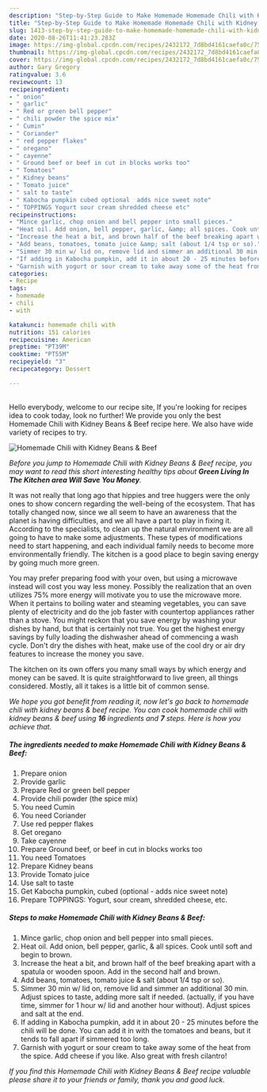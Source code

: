 ```yaml
---
description: "Step-by-Step Guide to Make Homemade Homemade Chili with Kidney Beans &amp;amp; Beef"
title: "Step-by-Step Guide to Make Homemade Homemade Chili with Kidney Beans &amp;amp; Beef"
slug: 1413-step-by-step-guide-to-make-homemade-homemade-chili-with-kidney-beans-and-amp-beef
date: 2020-08-26T11:41:23.283Z
image: https://img-global.cpcdn.com/recipes/2432172_7d8bd4161caefa0c/751x532cq70/homemade-chili-with-kidney-beans-beef-recipe-main-photo.jpg
thumbnail: https://img-global.cpcdn.com/recipes/2432172_7d8bd4161caefa0c/751x532cq70/homemade-chili-with-kidney-beans-beef-recipe-main-photo.jpg
cover: https://img-global.cpcdn.com/recipes/2432172_7d8bd4161caefa0c/751x532cq70/homemade-chili-with-kidney-beans-beef-recipe-main-photo.jpg
author: Gary Gregory
ratingvalue: 3.6
reviewcount: 13
recipeingredient:
- " onion"
- " garlic"
- " Red or green bell pepper"
- " chili powder the spice mix"
- " Cumin"
- " Coriander"
- " red pepper flakes"
- " oregano"
- " cayenne"
- " Ground beef or beef in cut in blocks works too"
- " Tomatoes"
- " Kidney beans"
- " Tomato juice"
- " salt to taste"
- " Kabocha pumpkin cubed optional  adds nice sweet note"
- " TOPPINGS Yogurt sour cream shredded cheese etc"
recipeinstructions:
- "Mince garlic, chop onion and bell pepper into small pieces."
- "Heat oil. Add onion, bell pepper, garlic, &amp; all spices. Cook until soft and begin to brown."
- "Increase the heat a bit, and brown half of the beef breaking apart with a spatula or wooden spoon. Add in the second half and brown."
- "Add beans, tomatoes, tomato juice &amp; salt (about 1/4 tsp or so)."
- "Simmer 30 min w/ lid on, remove lid and simmer an additional 30 min. Adjust spices to taste, adding more salt if needed. (actually, if you have time, simmer for 1 hour w/ lid and another hour without). Adjust spices and salt at the end."
- "If adding in Kabocha pumpkin, add it in about 20 - 25 minutes before the chili will be done. You can add it in with the tomatoes and beans, but it tends to fall apart if simmered too long."
- "Garnish with yogurt or sour cream to take away some of the heat from the spice. Add cheese if you like. Also great with fresh cilantro!"
categories:
- Recipe
tags:
- homemade
- chili
- with

katakunci: homemade chili with 
nutrition: 151 calories
recipecuisine: American
preptime: "PT39M"
cooktime: "PT55M"
recipeyield: "3"
recipecategory: Dessert

---
```

<br>
Hello everybody, welcome to our recipe site, If you're looking for recipes idea to cook today, look no further! We provide you only the best Homemade Chili with Kidney Beans &amp; Beef recipe here. We also have wide variety of recipes to try.
<br>


![Homemade Chili with Kidney Beans &amp; Beef](https://img-global.cpcdn.com/recipes/2432172_7d8bd4161caefa0c/751x532cq70/homemade-chili-with-kidney-beans-beef-recipe-main-photo.jpg)

<i>Before you jump to Homemade Chili with Kidney Beans &amp; Beef recipe, you may want to read this short interesting healthy tips about 
<strong>Green Living In The Kitchen area Will Save You Money</strong>.</i>
</br>

It was not really that long ago that hippies and tree huggers were the only ones to show concern regarding the well-being of the ecosystem. That has totally changed now, since we all seem to have an awareness that the planet is having difficulties, and we all have a part to play in fixing it. According to the specialists, to clean up the natural environment we are all going to have to make some adjustments. These types of modifications need to start happening, and each individual family needs to become more environmentally friendly. The kitchen is a good place to begin saving energy by going much more green.

You may prefer preparing food with your oven, but using a microwave instead will cost you way less money. Possibly the realization that an oven utilizes 75% more energy will motivate you to use the microwave more. When it pertains to boiling water and steaming vegetables, you can save plenty of electricity and do the job faster with countertop appliances rather than a stove. You might reckon that you save energy by washing your dishes by hand, but that is certainly not true. You get the highest energy savings by fully loading the dishwasher ahead of commencing a wash cycle. Don't dry the dishes with heat, make use of the cool dry or air dry features to increase the money you save.

The kitchen on its own offers you many small ways by which energy and money can be saved. It is quite straightforward to live green, all things considered. Mostly, all it takes is a little bit of common sense.


<i>We hope you got benefit from reading it, now let's go back to homemade chili with kidney beans &amp; beef recipe. You can cook homemade chili with kidney beans &amp; beef using <strong>16</strong> ingredients and <strong>7</strong> steps. Here is how you achieve that.
</i>

##### The ingredients needed to make Homemade Chili with Kidney Beans &amp; Beef:

1. Prepare  onion
1. Provide  garlic
1. Prepare  Red or green bell pepper
1. Provide  chili powder (the spice mix)
1. You need  Cumin
1. You need  Coriander
1. Use  red pepper flakes
1. Get  oregano
1. Take  cayenne
1. Prepare  Ground beef, or beef in cut in blocks works too
1. You need  Tomatoes
1. Prepare  Kidney beans
1. Provide  Tomato juice
1. Use  salt to taste
1. Get  Kabocha pumpkin, cubed (optional - adds nice sweet note)
1. Prepare  TOPPINGS: Yogurt, sour cream, shredded cheese, etc.


##### Steps to make Homemade Chili with Kidney Beans &amp; Beef:

1. Mince garlic, chop onion and bell pepper into small pieces.
1. Heat oil. Add onion, bell pepper, garlic, &amp; all spices. Cook until soft and begin to brown.
1. Increase the heat a bit, and brown half of the beef breaking apart with a spatula or wooden spoon. Add in the second half and brown.
1. Add beans, tomatoes, tomato juice &amp; salt (about 1/4 tsp or so).
1. Simmer 30 min w/ lid on, remove lid and simmer an additional 30 min. Adjust spices to taste, adding more salt if needed. (actually, if you have time, simmer for 1 hour w/ lid and another hour without). Adjust spices and salt at the end.
1. If adding in Kabocha pumpkin, add it in about 20 - 25 minutes before the chili will be done. You can add it in with the tomatoes and beans, but it tends to fall apart if simmered too long.
1. Garnish with yogurt or sour cream to take away some of the heat from the spice. Add cheese if you like. Also great with fresh cilantro!


<i>If you find this Homemade Chili with Kidney Beans &amp; Beef recipe valuable please share it to your friends or family, thank you and good luck.</i>
